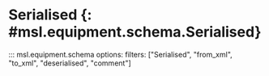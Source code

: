 # Serialised {: #msl.equipment.schema.Serialised}
::: msl.equipment.schema
    options:
        filters: ["Serialised", "from_xml", "to_xml", "deserialised", "comment"]
